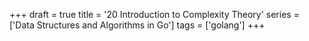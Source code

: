 +++
draft = true
title = '20 Introduction to Complexity Theory'
series = ['Data Structures and Algorithms in Go']
tags = ['golang']
+++